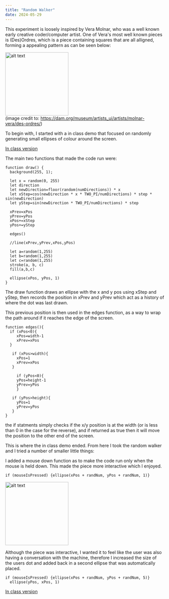 ```yaml
---
title: "Random Walker"
date: 2024-05-29
---
```


This experiment is loosely inspired by Vera Molnar, who was a well known early creative coder/computer artist. One of Vera's most well known pieces is (Des)Ordres, which is a piece containing squares that are all alligned, forming a appealing pattern as can be seen below: 

<img src="/My-coding-portfolio/images/verha_molnar_images_test.png" alt="alt text" width="200"> <br>
(image credit to: https://dam.org/museum/artists_ui/artists/molnar-vera/des-ordres/)


To begin with, I started with a in class demo that focused on randomly generating small ellipses of colour around the screen.

[In class version](/My-coding-portfolio/_creativeCode/RandWalker\First/index.html)

The main two functions that made the code run were:
```
function draw() {
  background(255, 1);

  let x = random(0, 255)
  let direction
  let newDirection=floor(random(numDirections)) * x
  let xStep=cos(newDirection * x * TWO_PI/numDirections) * step * sin(newDirection)
  let yStep=sin(newDirection * TWO_PI/numDirections) * step

  xPrev=xPos
  yPrev=yPos
  xPos+=xStep
  yPos+=yStep
  
  edges()
  
  //line(xPrev,yPrev,xPos,yPos)
  
  let a=random(1,255)
  let b=random(1,255)
  let c=random(1,255)
  stroke(a, b, c)
  fill(a,b,c)
  
  ellipse(xPos, yPos, 1)
}
```
The draw function draws an ellipse with the x and y pos using xStep and yStep, then records the position in xPrev and yPrev which act as a history of where the dot was last drawn.

This previous position is then used in the edges function, as a way to wrap the path around if it reaches the edge of the screen.
```
function edges(){
  if (xPos<0){
     xPos=width-1
     xPrev=xPos
  }
  
   if (xPos>width){
     xPos=1
     xPrev=xPos
   }
  
     if (yPos<0){
     yPos=height-1
     yPrev=yPos
     }
  
   if (yPos>height){
     yPos=1
     yPrev=yPos
   }
}
```
the if statments simply checks if the x/y position is at the width (or is less than 0 in the case for the reverse), and if returned as true then it will move the position to the other end of the screen.

This is where the in class demo ended. 
From here I took the random walker and I tried a number of smaller little things:

I added a mouse down function as to make the code run only when the mouse is held down. This made the piece more interactive which I enjoyed.
```
if (mouseIsPressed) {ellipse(xPos + randNum, yPos + randNum, 1)} 
```
<img src="/My-coding-portfolio/images/rand_walker.png" alt="alt text" width="200">

Although the piece was interactive, I wanted it to feel like the user was also having a conversation with the machine, therefore I increased the size of the users dot and added back in a second ellipse that was automatically placed.
```
if (mouseIsPressed) {ellipse(xPos + randNum, yPos + randNum, 5)} 
  ellipse(yPos, xPos, 1)
```

[In class version](/My-coding-portfolio/_creativeCode/RandWalker\Second/index.html)








